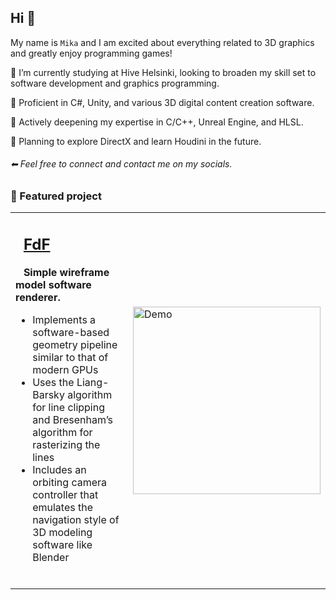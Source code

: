 ## Hi 👋
My name is `Mika` and I am excited about everything related to 3D graphics and greatly enjoy programming games!

🌱 I’m currently studying at Hive Helsinki, looking to broaden my skill set to software development and graphics programming.

💎 Proficient in C#, Unity, and various 3D digital content creation software.

📌 Actively deepening my expertise in C/C++, Unreal Engine, and HLSL.

🧩 Planning to explore DirectX and learn Houdini in the future.

###### ⬅ Feel free to connect and contact me on my socials.

### 🚀 Featured project



<table>
<tr>
<td>

## &nbsp;&nbsp;[FdF](https://github.com/mordori/FdF)

**&nbsp;&nbsp;&nbsp;Simple wireframe model software renderer.**  
- Implements a software-based geometry pipeline similar to that of modern GPUs  
- Uses the Liang-Barsky algorithm for line clipping and Bresenham’s algorithm for rasterizing the lines  
- Includes an orbiting camera controller that emulates the navigation style of 3D modeling software like Blender  

<br>

</td>
<td>

<img src="doc/42.gif" alt="Demo" width="300"/>

</td>
</tr>
</table>
<!--
**mordori/mordori** is a ✨ _special_ ✨ repository because its `README.md` (this file) appears on your GitHub profile.

Here are some ideas to get you started:

- 🔭 I’m currently working on ...
- 🌱 I’m currently learning ...
- 👯 I’m looking to collaborate on ...
- 🤔 I’m looking for help with ...
- 💬 Ask me about ...
- 📫 How to reach me: ...
- 😄 Pronouns: ...
- ⚡ Fun fact: ...
-->
